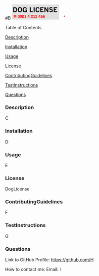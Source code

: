 #B
<img src=/assets/licenseImg/dog.png>

Table of Contents

[Description](#desc)

[Installation](#install)

[Usage](#usage)

[License](#lic)

[ContributingGuidelines](#CG)

[TestInstructions](#TI)

[Questions](#Q)

<a id="desc"></a>
### Description
C

<a name="install"></a>
### Installation
D

<a name="usage"></a>
### Usage
E

<a name="lic"></a>
### License
DogLicense

<a name="CG"></a>
### ContributingGuidelines
F

<a name="TI"></a>
### TestInstructions
G

<a name="Q"></a>
### Questions
Link to GitHub Profile: https://github.com/H

How to contact me:
Email: I
